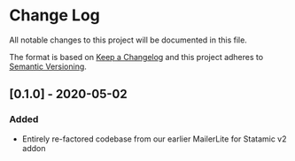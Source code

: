 # Change Log
All notable changes to this project will be documented in this file.

The format is based on [Keep a Changelog](http://keepachangelog.com/)
and this project adheres to [Semantic Versioning](http://semver.org/).

## [0.1.0] - 2020-05-02
### Added
- Entirely re-factored codebase from our earlier MailerLite for Statamic v2 addon
